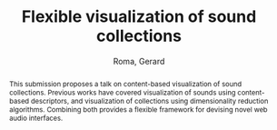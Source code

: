 ---
title: "Flexible visualization of sound collections"
abstract: "This submission proposes a talk on content-based visualization of sound collections. Previous works have covered visualization of sounds using content-based descriptors, and visualization of collections using dimensionality reduction algorithms. Combining both provides a flexible framework for devising novel web audio interfaces."
address: "Trondheim"
booktitle: "Proceedings of the International Web Audio Conference 2019"
editor: ""
month: "December"
publisher: "NTNU"
series: "WAC'19"
pages: ""
ID: "69"
author: "Roma, Gerard"
webAuthor: "Gerard Roma"
track: "Talk"
year: "2019"
tags: year2019
media: "https://youtu.be/fsHEpF1P9A8"
pdflink: "/_data/papers/pdf/2019/2019_69.pdf"
ISSN: ""
---